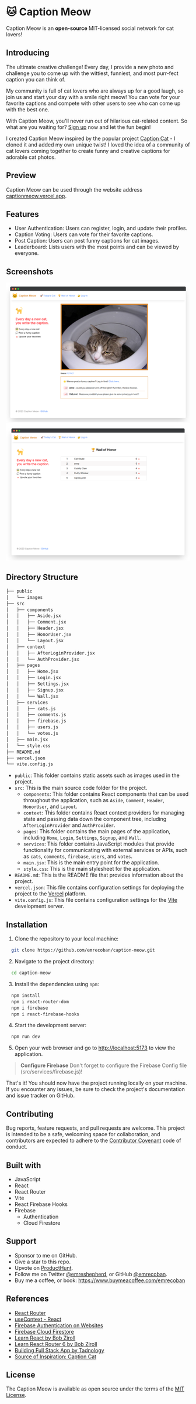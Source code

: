 # 🐱 Caption Meow
Caption Meow is an **open-source** MIT-licensed social network for cat lovers!

## Introducing
The ultimate creative challenge! Every day, I provide a new photo and challenge you to come up with the wittiest, funniest, and most purr-fect caption you can think of.

My community is full of cat lovers who are always up for a good laugh, so join us and start your day with a smile right meow! You can vote for your favorite captions and compete with other users to see who can come up with the best one.

With Caption Meow, you'll never run out of hilarious cat-related content. So what are you waiting for? [Sign up](https://captionmeow.vercel.app/signup) now and let the fun begin!

I created Caption Meow inspired by the popular project [Caption Cat](https://www.producthunt.com/products/caption-cat) - I cloned it and added my own unique twist! I loved the idea of a community of cat lovers coming together to create funny and creative captions for adorable cat photos.

## Preview
Caption Meow can be used through the website address [captionmeow.vercel.app](https://captionmeow.vercel.app).

## Features
 - User Authentication: Users can register, login, and update their profiles.
 - Caption Voting: Users can vote for their favorite captions.
 - Post Caption: Users can post funny captions for cat images.
 - Leaderboard: Lists users with the most points and can be viewed by everyone.

## Screenshots
![Caption Meow Homepage](github_assets/ss_1.png)
![Caption Meow Wall of Honor](github_assets/ss_2.png)

## Directory Structure
```bash
├── public
│   └── images
├── src
│   ├── components
│   │   ├── Aside.jsx
│   │   ├── Comment.jsx
│   │   ├── Header.jsx
│   │   ├── HonorUser.jsx
│   │   └── Layout.jsx
│   ├── context
│   │   ├── AfterLoginProvider.jsx
│   │   └── AuthProvider.jsx
│   ├── pages
│   │   ├── Home.jsx
│   │   ├── Login.jsx
│   │   ├── Settings.jsx
│   │   ├── Signup.jsx
│   │   └── Wall.jsx
│   ├── services
│   │   ├── cats.js
│   │   ├── comments.js
│   │   ├── firebase.js
│   │   ├── users.js
│   │   └── votes.js
│   ├── main.jsx
│   └── style.css
├── README.md
├── vercel.json
└── vite.config.js
```
- `public`: This folder contains static assets such as images used in the project.
- `src`: This is the main source code folder for the project.
  - `components`: This folder contains React components that can be used throughout the application, such as `Aside`, `Comment`, `Header`, `HonorUser`, and `Layout`.
  - `context`: This folder contains React context providers for managing state and passing data down the component tree, including `AfterLoginProvider` and `AuthProvider`.
  - `pages`: This folder contains the main pages of the application, including `Home`, `Login`, `Settings`, `Signup`, and `Wall`.
  - `services`: This folder contains JavaScript modules that provide functionality for communicating with external services or APIs, such as `cats`, `comments`, `firebase`, `users`, and `votes`.
  - `main.jsx`: This is the main entry point for the application.
  - `style.css`: This is the main stylesheet for the application.
- `README.md`: This is the README file that provides information about the project.
- `vercel.json`: This file contains configuration settings for deploying the project to the [Vercel](https://vercel.app) platform.
- `vite.config.js`: This file contains configuration settings for the [Vite](https://vitejs.dev/) development server.

## Installation
1. Clone the repository to your local machine:
```bash
  git clone https://github.com/emrecoban/caption-meow.git
```

2. Navigate to the project directory:
```bash
  cd caption-meow
```

3. Install the dependencies using `npm`:
```bash
  npm install
  npm i react-router-dom
  npm i firebase
  npm i react-firebase-hooks
```

4. Start the development server:
```bash
  npm run dev
```
5. Open your web browser and go to [http://localhost:5173](http://localhost:5173) to view the application.

> **Configure Firebase**
> Don't forget to configure the Firebase Config file (src/services/firebase.js)!

That's it! You should now have the project running locally on your machine. If you encounter any issues, be sure to check the project's documentation and issue tracker on GitHub.

## Contributing
Bug reports, feature requests, and pull requests are welcome. This project is intended to be a safe, welcoming space for collaboration, and contributors are expected to adhere to the [Contributor Covenant](https://www.contributor-covenant.org/) code of conduct.

## Built with
- JavaScript
- React
- React Router
- Vite
- React Firebase Hooks
- Firebase
  - Authentication
  - Cloud Firestore

## Support
- Sponsor to me on GitHub.
- Give a star to this repo.
- Upvote on [ProductHunt](https://www.producthunt.com/posts/caption-meow).
- Follow me on Twitter [@emreshepherd](https://twitter.com/emreshepherd), or GitHub [@emrecoban](https://github.com/emrecoban).
- Buy me a coffee, or book: https://www.buymeacoffee.com/emrecoban

## References
- [React Router](https://reactrouter.com/en/main)
- [useContext - React](https://react.dev/reference/react/useContext)
- [Firebase Authentication on Websites](https://firebase.google.com/docs/auth/web/start?hl=en)
- [Firebase Cloud Firestore](https://firebase.google.com/docs/firestore/quickstart?hl=en)
- [Learn React by Bob Ziroll](https://scrimba.com/learn/learnreact)
- [Learn React Router 6 by Bob Ziroll](https://scrimba.com/learn/reactrouter6)
- [Building Full Stack App by Tadnology](https://www.youtube.com/watch?v=KJYwdWZv98A)
- [Source of Inspiration: Caption Cat](https://www.producthunt.com/products/caption-cat)

## License
The Caption Meow is available as open source under the terms of the [MIT License](https://github.com/emrecoban/caption-meow/blob/main/LICENSE).
